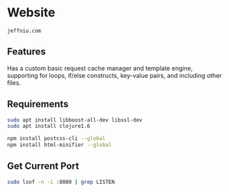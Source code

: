 # Website

`jeffniu.com`

## Features

Has a custom basic request cache manager and template engine, supporting
for loops, if/else constructs, key-value pairs, and including other files.

## Requirements

```bash
sudo apt install libboost-all-dev libssl-dev
sudo apt install clojure1.6

npm install postcss-cli --global
npm install html-minifier --global
```

## Get Current Port

```bash
sudo lsof -n -i :8080 | grep LISTEN
```
